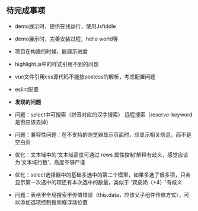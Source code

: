 ## 待完成事项
* demo展示时，提供在线运行，使用Jsfiddle
* demo展示时，完善安装过程，hello world等
* 项目在构建的时候，能展示进度
* highlight.js中的样式引用不到的问题
* vue文件引用css源代码不能按postcss的解析，考虑配置问题
* eslint配置

* **发现的问题**
* 问题：select中可搜索（拼音对应的汉字搜索） 远程搜索（reserve-keyword是否应该去掉）
* 问题：兼容性问题：在不支持的浏览器显示页面时，应显示相关信息，而不是空白页
* 优化：文本域中的‘文本域高度可通过 rows 属性控制’解释有歧义，感觉应该为‘文本域行数’，高度不够严谨
* 优化：select选择器中的基础多选中的第二个模型，如果多选了很多项，只会显示第一次选中的项还有本次选中的数量，类似于 '双皮奶（+4）'有歧义
* 问题：表格里全局搜索里传值错误（this.data，应该父子组件传值方式），可以添加选项控制搜索框浮动位置


